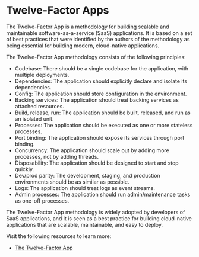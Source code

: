 # Twelve-Factor Apps

The Twelve-Factor App is a methodology for building scalable and maintainable software-as-a-service (SaaS) applications. It is based on a set of best practices that were identified by the authors of the methodology as being essential for building modern, cloud-native applications.

The Twelve-Factor App methodology consists of the following principles:

- Codebase: There should be a single codebase for the application, with multiple deployments.
- Dependencies: The application should explicitly declare and isolate its dependencies.
- Config: The application should store configuration in the environment.
- Backing services: The application should treat backing services as attached resources.
- Build, release, run: The application should be built, released, and run as an isolated unit.
- Processes: The application should be executed as one or more stateless processes.
- Port binding: The application should expose its services through port binding.
- Concurrency: The application should scale out by adding more processes, not by adding threads.
- Disposability: The application should be designed to start and stop quickly.
- Dev/prod parity: The development, staging, and production environments should be as similar as possible.
- Logs: The application should treat logs as event streams.
- Admin processes: The application should run admin/maintenance tasks as one-off processes.

The Twelve-Factor App methodology is widely adopted by developers of SaaS applications, and it is seen as a best practice for building cloud-native applications that are scalable, maintainable, and easy to deploy.

Visit the following resources to learn more:

- [The Twelve-Factor App](https://12factor.net/)
